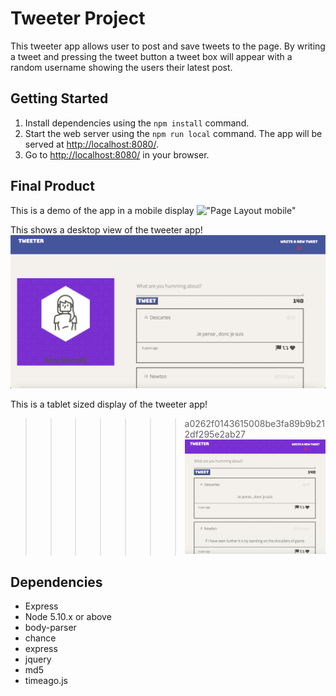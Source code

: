 # Tweeter Project
This tweeter app allows user to post and save tweets to the page. By writing a tweet and pressing the tweet button a tweet box will appear with a random username showing the users their latest post.


## Getting Started
1. Install dependencies using the `npm install` command.
2. Start the web server using the `npm run local` command. The app will be served at <http://localhost:8080/>.
3. Go to <http://localhost:8080/> in your browser.

## Final Product

This is a demo of the app in a mobile display
!["Page Layout mobile"](https://github.com/Baila3/tweeter/blob/master/docs/mobile.gif)

This shows a desktop view of the tweeter app!
!["Page Layout Desktop"](https://github.com/Baila3/tweeter/blob/master/docs/desktop-view.png)

This is a tablet sized display of the tweeter app!
>>>>>>> a0262f0143615008be3fa89b9b212df295e2ab27
!["Page Layout Tablet"](https://github.com/Baila3/tweeter/blob/master/docs/tablet-view.png)

## Dependencies

- Express
- Node 5.10.x or above
-  body-parser
- chance
- express
- jquery
- md5
- timeago.js
